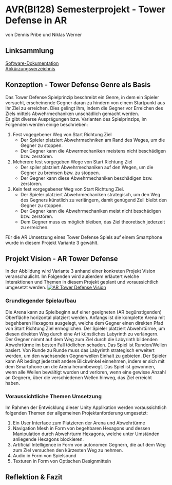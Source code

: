 # AVR(BI128) Semesterprojekt - Tower Defense in AR
von Dennis Pribe und Niklas Werner

## Linksammlung
[Software-Dokumentation](./software-documentation)  
[Abkürzungsverzeichnis](./abkuerzungsverzeichnis.md)

## Konzeption - Tower Defense Genre als Basis
Das Tower Defense Spielprinzip beschreibt ein Genre, in dem ein Spieler versucht, erscheinende Gegner daran zu hindern von einem Startpunkt aus ihr Ziel zu erreichen. Dies gelingt ihm, indem die Gegner vor Erreichen des Ziels mittels Abwehrmechaniken unschädlich gemacht werden.  
Es gibt diverse Ausprägungen bzw. Varianten des Spielprinzips, im Folgenden werden einige beschrieben:
1. Fest vogegebener Weg von Start Richtung Ziel
    * Der Spieler platziert Abwehrmachniken am Rand des Weges, um die Gegner zu stoppen.
    * Der Gegner kann die Abwermechaniken meistens nicht beschädigen bzw. zerstören.
2. Meherere fest vorgegeben Wege von Start Richtung Ziel
    * Der spiler platziert Abwehrmechaniken auf den Wegen, um die Gegner zu bremsen bzw. zu stoppen.
    * Der Gegner kann diese Abwehrmechaniken beschädigen bzw. zerstören.
3. Kein fest vorgegebener Weg von Start Richtung Ziel.
    * Der Spieler platziert Abwehrmechaniken strategisch, um den Weg des Gegners künstlich zu verlängern, damit genügend Zeil bleibt den Gegner zu stoppen.
    * Der Gegner kann die Abwehrmechaniken meist nicht beschädigen bzw. zerstören.
    * Dem Gegner muss es möglich bleiben, das Ziel theoretisch jederzeit zu erreichen.

Für die AR Umsetzung eines Tower Defense Spiels auf einem Smartphone wurde in diesem Projekt Variante 3 gewählt.

## Projekt Vision - AR Tower Defense
In der Abbildung wird Variante 3 anhand einer konkreten Projekt Vision veranschaulicht. Im Folgenden wird außerdem erläutert welche Interaktionen und Themen in diesem Projekt geplant und voraussichtlich umgesetzt werden.
[![AR Tower Defense Vision](./artowerdefensevision.png)](artowerdefensevision.png)

### Grundlegender Spielaufbau
Die Arena kann zu Spielbeginn auf einer geeigneten (AR begünstigenden) Oberfläche horizontal platziert werden. Anfangs ist die komplette Arena mit begehbaren Hexagons ausgelegt, welche dem Gegner einen direkten Pfad von Start Richtung Ziel ermöglichen. Der Spieler platziert Abwehrtürme, um diesen direkten Weg durch eine Art künstliches Labyrinth zu verlängern. Der Gegner nimmt auf dem Weg zum Ziel durch die Labyrinth bildenden Abwehrtürme im besten Fall tödlichen schaden. Das Spiel ist Runden/Wellen basiert. Von Runde zu Runde muss das Labyrinth strategisch erweitert werden, um den wachsenden Gegnerwellen Einhalt zu gebieten. Der Spieler kann AR bedingt jederzeit andere Blickwinkel einnehmen, indem er sich mit dem Smartphone um die Arena herumbewegt. Das Spiel ist gewonnen, wenn alle Wellen bewältigt wurden und verloren, wenn eine gewisse Anzahl an Gegnern, über die verschiedenen Wellen hinweg, das Ziel erreicht haben.

### Voraussichtliche Themen Umsetzung
Im Rahmen der Entwicklung dieser Unity Applikation werden voraussichtlich folgenden Themen der allgemeinen Projektanforderung umgesetzt:
1. Ein User Interface zum Platzieren der Arena und Abwehrtürme
2. Navigation Mesh in Form von begehbaren Hexagons und dessen Manipulation durch
Abwehrturm Hexagons, welche unter Umständen anliegende Hexagons blockieren.
3. Artificial Intelligence in Form von autonomen Gegnern, die auf dem Weg zum Ziel versuchen
den kürzesten Weg zu nehmen.
4. Audio in Form von Spielsound
5. Texturen in Form von Optischen Designmitteln

## Reflektion & Fazit
